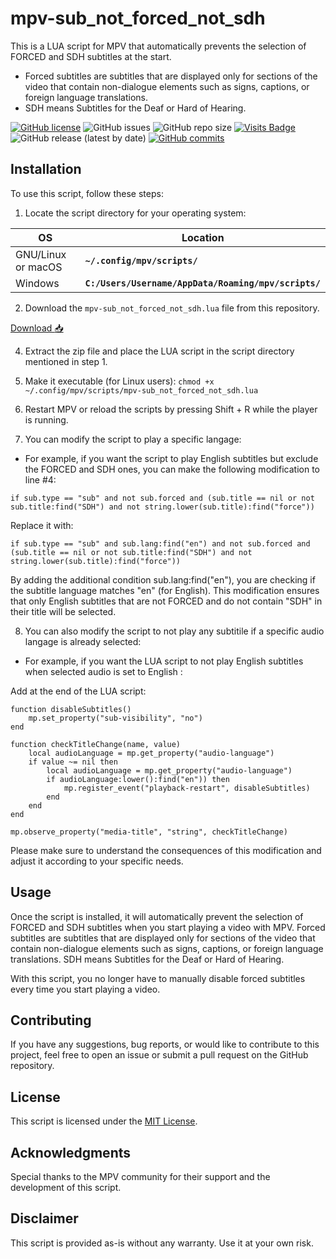 # mpv-sub_not_forced_not_sdh
This is a LUA script for MPV that automatically prevents the selection of FORCED and SDH subtitles at the start.
- Forced subtitles are subtitles that are displayed only for sections of the video that contain non-dialogue elements such as signs, captions, or foreign language translations.
- SDH means Subtitles for the Deaf or Hard of Hearing.


[![GitHub license](https://img.shields.io/github/license/pzim-devdata/mpv-scripts?style=plastic)](https://github.com/pzim-devdata/mpv-scripts/blob/main/LICENSE)    ![GitHub issues](https://img.shields.io/github/issues/pzim-devdata/mpv-scripts?style=plastic)    [](https://github.com/pzim-devdata/mpv-scripts/issues)    ![GitHub repo size](https://img.shields.io/github/repo-size/pzim-devdata/mpv-scripts?style=plastic)    [![Visits Badge](https://badges.strrl.dev/visits/pzim-devdata/mpv-scripts)](https://badges.strrl.dev)    ![GitHub release (latest by date)](https://img.shields.io/github/v/release/pzim-devdata/mpv-scripts?style=plastic)    [![GitHub commits](https://img.shields.io/github/commits-since/pzim-devdata/mpv-scripts/v0.0.1.svg?style=plastic)](https://GitHub.com/pzim-devata/mpv-scripts/commit/) 


## Installation
To use this script, follow these steps:

1. Locate the script directory for your operating system:

| **OS** | **Location** |
| --- | --- |
| GNU/Linux or macOS | **`~/.config/mpv/scripts/`** |
| Windows | **`C:/Users/Username/AppData/Roaming/mpv/scripts/`** |

2. Download the `mpv-sub_not_forced_not_sdh.lua` file from this repository.

[Download :inbox_tray:](https://github.com/pzim-devdata/mpv-scripts/releases/latest/download/mpv-scripts.zip)

4. Extract the zip file and place the LUA script in the script directory mentioned in step 1.

5. Make it executable (for Linux users): `chmod +x ~/.config/mpv/scripts/mpv-sub_not_forced_not_sdh.lua`

6. Restart MPV or reload the scripts by pressing Shift + R while the player is running.

7. You can modify the script to play a specific langage:

- For example, if you want the script to play English subtitles but exclude the FORCED and SDH ones, you can make the following modification to line #4:

`if sub.type == "sub" and not sub.forced and (sub.title == nil or not sub.title:find("SDH") and not string.lower(sub.title):find("force"))`

Replace it with:

`if sub.type == "sub" and sub.lang:find("en") and not sub.forced and (sub.title == nil or not sub.title:find("SDH") and not string.lower(sub.title):find("force"))`

By adding the additional condition sub.lang:find("en"), you are checking if the subtitle language matches "en" (for English). This modification ensures that only English subtitles that are not FORCED and do not contain "SDH" in their title will be selected.

8. You can also modify the script to not play any subtitile if a specific audio langage is already selected:

- For example, if you want the LUA script to not play English subtitles when selected audio is set to English :

Add at the end of the LUA script:

```
function disableSubtitles()
    mp.set_property("sub-visibility", "no")
end

function checkTitleChange(name, value)
    local audioLanguage = mp.get_property("audio-language")
    if value ~= nil then
        local audioLanguage = mp.get_property("audio-language")
        if audioLanguage:lower():find("en")) then
            mp.register_event("playback-restart", disableSubtitles)
        end
    end
end

mp.observe_property("media-title", "string", checkTitleChange)
```

Please make sure to understand the consequences of this modification and adjust it according to your specific needs.

## Usage
Once the script is installed, it will automatically prevent the selection of FORCED and SDH subtitles when you start playing a video with MPV. Forced subtitles are subtitles that are displayed only for sections of the video that contain non-dialogue elements such as signs, captions, or foreign language translations.
SDH means Subtitles for the Deaf or Hard of Hearing.

With this script, you no longer have to manually disable forced subtitles every time you start playing a video.

## Contributing
If you have any suggestions, bug reports, or would like to contribute to this project, feel free to open an issue or submit a pull request on the GitHub repository.

## License
This script is licensed under the [MIT License](https://github.com/pzim-devdata/mpv-scripts/blob/main/LICENSE).

## Acknowledgments
Special thanks to the MPV community for their support and the development of this script.

## Disclaimer
This script is provided as-is without any warranty. Use it at your own risk.
